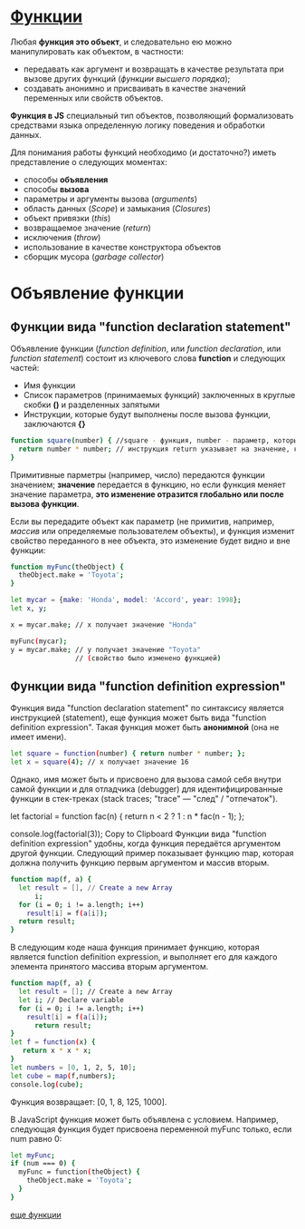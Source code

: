 # [Функции](https://developer.mozilla.org/ru/docs/Web/JavaScript/Guide/Functions) 

Любая **функция это объект**, и следовательно ею можно манипулировать как объектом, в частности:

* передавать как аргумент и возвращать в качестве результата при вызове других функций (*функции высшего порядка*);
* создавать анонимно и присваивать в качестве значений переменных или свойств объектов.

**Функция в JS** специальный тип объектов, позволяющий формализовать средствами языка определенную логику поведения и обработки данных.

Для понимания работы функций необходимо (и достаточно?) иметь представление о следующих моментах:

* способы **объявления**
* способы **вызова**
* параметры и аргументы вызова (*arguments*)
* область данных (*Scope*) и замыкания (*Closures*)
* объект привязки (*this*)
* возвращаемое значение (*return*)
* исключения (*throw*)
* использование в качестве конструктора объектов
* сборщик мусора (*garbage collector*)
  
Объявление функции
==================
  
## Функции вида "function declaration statement"

Объявление функции (*function definition*, или *function declaration*, или *function statement*) состоит из ключевого слова **function** и следующих частей:

* Имя функции
* Список параметров (принимаемых функций) заключенных в круглые скобки **()** и разделенных запятыми
* Инструкции, которые будут выполнены после вызова функции, заключаются **{}**

```sh
function square(number) { //square - функция, number - параметр, который функция принимает в себя 
  return number * number; // инструкция return указывает на значение, кторое будет возвращено функцией
}
```
 
Примитивные парметры (например, число) передаются функции значением; **значение** передается в функцию, но если функция меняет значение параметра, **это изменение отразится глобально или после вызова функции**.

Если вы передадите объект как параметр (не примитив, например, *массив* или определяемые пользователем объекты), и функция изменит свойство переданного в нее объекта, это изменение будет видно и вне функции:

```sh
function myFunc(theObject) {
  theObject.make = 'Toyota';
}

let mycar = {make: 'Honda', model: 'Accord', year: 1998};
let x, y;

x = mycar.make; // x получает значение "Honda"

myFunc(mycar);
y = mycar.make; // y получает значение "Toyota"
                // (свойство было изменено функцией)
```

## Функции вида "function definition expression"

Функция вида "function declaration statement" по синтаксису является инструкцией (statement), еще функция может быть вида "function definition  expression". Такая функция может быть **анонимной** (она не имеет имени).

```sh
let square = function(number) { return number * number; };
let x = square(4); // x получает значение 16
```

Однако, имя может быть и присвоено для вызова самой себя внутри самой функции и для отладчика (debugger) для идентифицированные функции в стек-треках (stack traces; "trace" — "след" / "отпечаток").

let factorial = function fac(n) { return n < 2 ? 1 : n * fac(n - 1); };

console.log(factorial(3));
Copy to Clipboard
Функции вида "function definition expression" удобны, когда функция передаётся аргументом другой функции. Следующий пример показывает функцию map, которая должна получить функцию первым аргументом и массив вторым.

```sh
function map(f, a) {
  let result = [], // Create a new Array
      i;
  for (i = 0; i != a.length; i++)
    result[i] = f(a[i]);
  return result;
}
```

В следующим коде наша функция принимает функцию, которая является function definition expression, и выполняет его для каждого элемента принятого массива вторым аргументом.

```sh
function map(f, a) {
  let result = []; // Create a new Array
  let i; // Declare variable
  for (i = 0; i != a.length; i++)
    result[i] = f(a[i]);
      return result;
}
let f = function(x) {
   return x * x * x;
}
let numbers = [0, 1, 2, 5, 10];
let cube = map(f,numbers);
console.log(cube);
```

Функция возвращает: [0, 1, 8, 125, 1000].

В JavaScript функция может быть объявлена с условием. Например, следующая функция будет присвоена переменной myFunc только, если num равно 0: 

```sh
let myFunc;
if (num === 0) {
  myFunc = function(theObject) {
    theObject.make = 'Toyota';
  }
}
```
[еще функции](https://learn.javascript.ru/function-basics)

